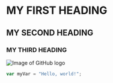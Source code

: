 # MY FIRST HEADING
## MY SECOND HEADING
### MY THIRD HEADING
![Image of GitHub logo](https://github.githubassets.com/images/modules/logos_page/GitHub-Mark.png)
``` javascript
var myVar = "Hello, world!";
```
